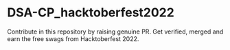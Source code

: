 # DSA-CP_hacktoberfest2022
Contribute in this repository by raising genuine PR. Get verified, merged and earn the free swags from Hacktoberfest 2022.
